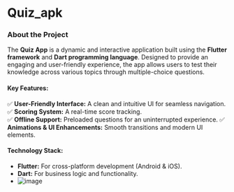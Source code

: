 # Quiz_apk

### **About the Project**  

The **Quiz App** is a dynamic and interactive application built using the **Flutter framework** and **Dart programming language**.
Designed to provide an engaging and user-friendly experience, the app allows users to test their knowledge across various topics through multiple-choice questions.  

#### **Key Features:**  
✅ **User-Friendly Interface:** A clean and intuitive UI for seamless navigation.   
✅ **Scoring System:** A real-time score tracking.  
✅ **Offline Support:** Preloaded questions for an uninterrupted experience. 
✅ **Animations & UI Enhancements:** Smooth transitions and modern UI elements. 

#### **Technology Stack:**  
- **Flutter:** For cross-platform development (Android & iOS).  
- **Dart:** For business logic and functionality.
- ![image](https://github.com/user-attachments/assets/0aa1057c-afb0-4086-8071-5d8e1accb576)
